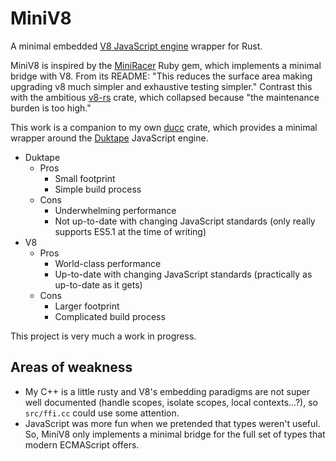 # MiniV8

A minimal embedded [V8 JavaScript engine](https://v8.dev/) wrapper for Rust.

MiniV8 is inspired by the [MiniRacer](https://github.com/discourse/mini_racer) Ruby gem, which implements a minimal bridge with V8. From its README: "This reduces the surface area making upgrading v8 much simpler and exhaustive testing simpler." Contrast this with the ambitious [v8-rs](https://github.com/dflemstr/v8-rs) crate, which collapsed because "the maintenance burden is too high."

This work is a companion to my own [ducc](https://github.com/SkylerLipthay/ducc) crate, which provides a minimal wrapper around the [Duktape](https://duktape.org/) JavaScript engine.

* Duktape
  * Pros
    * Small footprint
    * Simple build process
  * Cons
    * Underwhelming performance
    * Not up-to-date with changing JavaScript standards (only really supports ES5.1 at the time of writing)
* V8
  * Pros
    * World-class performance
    * Up-to-date with changing JavaScript standards (practically as up-to-date as it gets)
  * Cons
    * Larger footprint
    * Complicated build process

This project is very much a work in progress.

## Areas of weakness

* My C++ is a little rusty and V8's embedding paradigms are not super well documented (handle scopes, isolate scopes, local contexts...?), so `src/ffi.cc` could use some attention.
* JavaScript was more fun when we pretended that types weren't useful. So, MiniV8 only implements a minimal bridge for the full set of types that modern ECMAScript offers.
